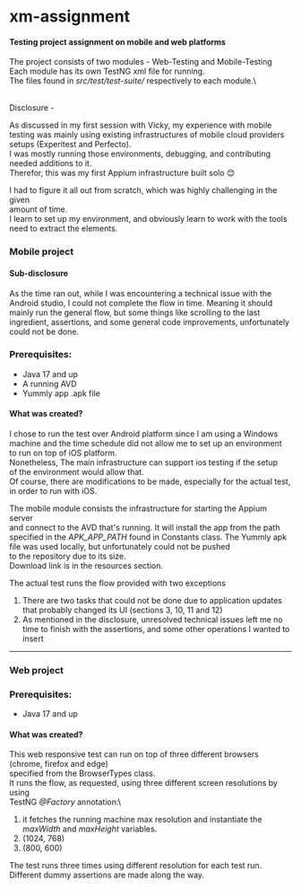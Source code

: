 # xm-assignment
#### Testing project assignment on mobile and web platforms
The project consists of two modules - Web-Testing and Mobile-Testing\
Each module has its own TestNG xml file for running.\
The files found in _src/test/test-suite/_ respectively to each module.\

\
Disclosure -

As discussed in my first session with Vicky, my experience with mobile testing
was mainly using existing infrastructures of mobile cloud providers setups (Experitest and Perfecto).\
I was mostly running those environments, debugging, and contributing needed additions to it.\
Therefor, this was my first Appium infrastructure built solo 😊

I had to figure it all out from scratch, which was highly challenging in the given\
amount of time.\
I learn to set up my environment, and obviously learn to work with the tools need to extract
the elements.

### Mobile project

#### Sub-disclosure
As the time ran out, while I was encountering a technical issue with the Android studio, I could not complete the flow in time.
Meaning it should mainly run the general flow, but some things like scrolling to the last ingredient, assertions, and some general
code improvements, unfortunately could not be done.


### Prerequisites:
* Java 17 and up
* A running AVD
* Yummly app .apk file

#### What was created?
I chose to run the test over Android platform since I am using a Windows\
machine and the time schedule did not allow me to set up an environment\
to run on top of iOS platform.\
Nonetheless, The main infrastructure can support ios testing if the setup\
of the environment would allow that.\
Of course, there are modifications to be made, especially for the actual test,\
in order to run with iOS.

The mobile module consists the infrastructure for starting the Appium server\
and connect to the AVD that's running. It will install the app from the path\
specified in the _APK_APP_PATH_ found in Constants class.
The Yummly apk file was used locally, but unfortunately could not be pushed\
to the repository due to its size.\
Download link is in the resources section.

The actual test runs the flow provided with two exceptions
1. There are two tasks that could not be done due to application updates\
that probably changed its UI (sections 3, 10, 11 and 12)
2. As mentioned in the disclosure, unresolved technical issues left me no\
time to finish with the assertions, and some other operations I wanted to insert

********************************************************************************
### Web project

### Prerequisites:
* Java 17 and up

#### What was created?
This web responsive test can run on top of three different browsers (chrome, firefox and edge)\
specified from the BrowserTypes class.\
It runs the flow, as requested, using three different screen resolutions by using\
TestNG *@Factory* annotation:\
1. it fetches the running machine max resolution and instantiate the\
*maxWidth* and *maxHeight* variables.
2. (1024, 768)
3. (800, 600) 

The test runs three times using different resolution for each test run.
Different dummy assertions are made along the way.